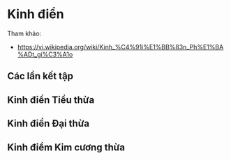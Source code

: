 # Kinh điển

Tham khảo:

- <https://vi.wikipedia.org/wiki/Kinh_%C4%91i%E1%BB%83n_Ph%E1%BA%ADt_gi%C3%A1o>

## Các lần kết tập

## Kinh điển Tiểu thừa

## Kinh điển Đại thừa

## Kinh điểm Kim cương thừa
